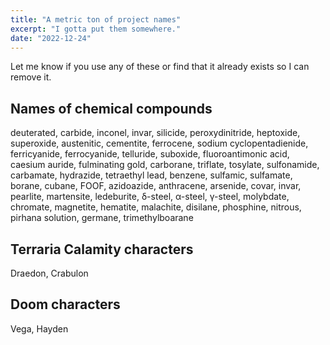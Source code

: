 ```yaml
---
title: "A metric ton of project names"
excerpt: "I gotta put them somewhere."
date: "2022-12-24"
---
```


Let me know if you use any of these or find that it already exists so I can remove it.

## Names of chemical compounds

deuterated, carbide, inconel, invar, silicide, peroxydinitride, heptoxide, superoxide, austenitic, cementite, ferrocene, sodium cyclopentadienide, ferricyanide, ferrocyanide, telluride, suboxide, fluoroantimonic acid, caesium auride, fulminating gold, carborane, triflate, tosylate, sulfonamide, carbamate, hydrazide, tetraethyl lead, benzene, sulfamic, sulfamate, borane, cubane, FOOF, azidoazide, anthracene, arsenide, covar, invar, pearlite, martensite, ledeburite, δ-steel, α-steel, γ-steel, molybdate, chromate, magnetite, hematite, malachite, disilane, phosphine, nitrous, pirhana solution, germane, trimethylboarane

## Terraria Calamity characters

Draedon, Crabulon

## Doom characters

Vega, Hayden
